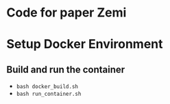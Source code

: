 
# Code for paper Zemi 

# Setup Docker Environment
## Build and run the container
- `bash docker_build.sh`
- `bash run_container.sh`
